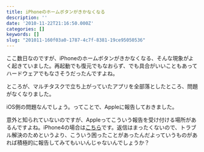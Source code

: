 ```yaml
---
title: iPhoneのホームボタンがきかなくなる
description: ''
date: '2010-11-22T21:16:50.000Z'
categories: []
keywords: []
slug: "201011-160f03a0-1787-4c7f-8381-19ce95050536"
---
```

ここ数日なのですが、iPhoneのホームボタンがきかなくなる、そんな現象がよく起きていました。再起動でも復元でもなおらず、でも具合がいいこともあってハードウェアでもなさそうだったんですよね。

ところが、マルチタスクで立ち上がっていたアプリを全部落としたところ、問題がなくなりました。

iOS側の問題なんでしょう。ってことで、Appleに報告しておきました。

意外と知られていないのですが、Appleってこういう報告を受け付ける場所があるんですよね。iPhone4の場合は[こちら](https://regist.apple.co.jp/feedback/iphone/)です。返信はまったくないので、トラブル解決のためというより、こういう困ったことがあったんだよっていうものがあれば積極的に報告してみてもいいんじゃないんでしょうか？